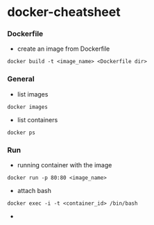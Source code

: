 # docker-cheatsheet

### Dockerfile

- create an image from Dockerfile
```
docker build -t <image_name> <Dockerfile dir>
```

### General

- list images
```
docker images
```

- list containers
```
docker ps
```

### Run

- running container with the image
```
docker run -p 80:80 <image_name>
```
- attach bash
```
docker exec -i -t <container_id> /bin/bash
```

- 
